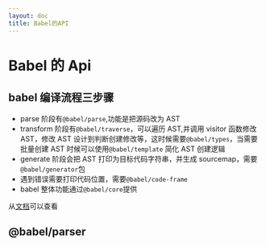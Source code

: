 ```yaml
---
layout: doc
title: Babel的API
---
```


# Babel 的 Api

## babel 编译流程三步骤

- parse 阶段有`@babel/parse`,功能是把源码改为 AST
- transform 阶段有`@babel/traverse`，可以遍历 AST,并调用 visitor 函数修改 AST，修改 AST 设计到判断创建修改等，这时候需要`@babel/types`，当需要批量创建 AST 时候可以使用`@babel/template` 简化 AST 创建逻辑
- generate 阶段会把 AST 打印为目标代码字符串，并生成 sourcemap，需要`@babel/generator`包
- 遇到错误需要打印代码位置，需要`@babel/code-frame`
- babel 整体功能通过`@babel/core`提供

从[文档](https://www.babeljs.cn/docs/babel-parser)可以查看

## @babel/parser
